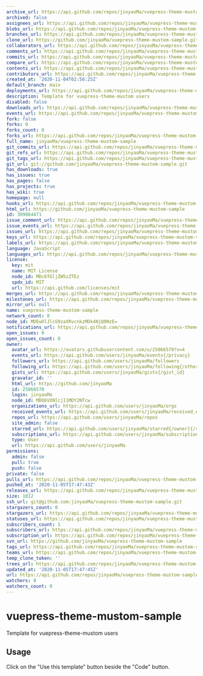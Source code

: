```yaml
---
archive_url: https://api.github.com/repos/jinyaoMa/vuepress-theme-mustom-sample/{archive_format}{/ref}
archived: false
assignees_url: https://api.github.com/repos/jinyaoMa/vuepress-theme-mustom-sample/assignees{/user}
blobs_url: https://api.github.com/repos/jinyaoMa/vuepress-theme-mustom-sample/git/blobs{/sha}
branches_url: https://api.github.com/repos/jinyaoMa/vuepress-theme-mustom-sample/branches{/branch}
clone_url: https://github.com/jinyaoMa/vuepress-theme-mustom-sample.git
collaborators_url: https://api.github.com/repos/jinyaoMa/vuepress-theme-mustom-sample/collaborators{/collaborator}
comments_url: https://api.github.com/repos/jinyaoMa/vuepress-theme-mustom-sample/comments{/number}
commits_url: https://api.github.com/repos/jinyaoMa/vuepress-theme-mustom-sample/commits{/sha}
compare_url: https://api.github.com/repos/jinyaoMa/vuepress-theme-mustom-sample/compare/{base}...{head}
contents_url: https://api.github.com/repos/jinyaoMa/vuepress-theme-mustom-sample/contents/{+path}
contributors_url: https://api.github.com/repos/jinyaoMa/vuepress-theme-mustom-sample/contributors
created_at: '2020-11-04T02:50:25Z'
default_branch: main
deployments_url: https://api.github.com/repos/jinyaoMa/vuepress-theme-mustom-sample/deployments
description: Template for vuepress-theme-mustom users
disabled: false
downloads_url: https://api.github.com/repos/jinyaoMa/vuepress-theme-mustom-sample/downloads
events_url: https://api.github.com/repos/jinyaoMa/vuepress-theme-mustom-sample/events
fork: false
forks: 0
forks_count: 0
forks_url: https://api.github.com/repos/jinyaoMa/vuepress-theme-mustom-sample/forks
full_name: jinyaoMa/vuepress-theme-mustom-sample
git_commits_url: https://api.github.com/repos/jinyaoMa/vuepress-theme-mustom-sample/git/commits{/sha}
git_refs_url: https://api.github.com/repos/jinyaoMa/vuepress-theme-mustom-sample/git/refs{/sha}
git_tags_url: https://api.github.com/repos/jinyaoMa/vuepress-theme-mustom-sample/git/tags{/sha}
git_url: git://github.com/jinyaoMa/vuepress-theme-mustom-sample.git
has_downloads: true
has_issues: true
has_pages: false
has_projects: true
has_wiki: true
homepage: null
hooks_url: https://api.github.com/repos/jinyaoMa/vuepress-theme-mustom-sample/hooks
html_url: https://github.com/jinyaoMa/vuepress-theme-mustom-sample
id: 309864471
issue_comment_url: https://api.github.com/repos/jinyaoMa/vuepress-theme-mustom-sample/issues/comments{/number}
issue_events_url: https://api.github.com/repos/jinyaoMa/vuepress-theme-mustom-sample/issues/events{/number}
issues_url: https://api.github.com/repos/jinyaoMa/vuepress-theme-mustom-sample/issues{/number}
keys_url: https://api.github.com/repos/jinyaoMa/vuepress-theme-mustom-sample/keys{/key_id}
labels_url: https://api.github.com/repos/jinyaoMa/vuepress-theme-mustom-sample/labels{/name}
language: JavaScript
languages_url: https://api.github.com/repos/jinyaoMa/vuepress-theme-mustom-sample/languages
license:
  key: mit
  name: MIT License
  node_id: MDc6TGljZW5zZTEz
  spdx_id: MIT
  url: https://api.github.com/licenses/mit
merges_url: https://api.github.com/repos/jinyaoMa/vuepress-theme-mustom-sample/merges
milestones_url: https://api.github.com/repos/jinyaoMa/vuepress-theme-mustom-sample/milestones{/number}
mirror_url: null
name: vuepress-theme-mustom-sample
network_count: 0
node_id: MDEwOlJlcG9zaXRvcnkzMDk4NjQ0NzE=
notifications_url: https://api.github.com/repos/jinyaoMa/vuepress-theme-mustom-sample/notifications{?since,all,participating}
open_issues: 0
open_issues_count: 0
owner:
  avatar_url: https://avatars.githubusercontent.com/u/25066570?v=4
  events_url: https://api.github.com/users/jinyaoMa/events{/privacy}
  followers_url: https://api.github.com/users/jinyaoMa/followers
  following_url: https://api.github.com/users/jinyaoMa/following{/other_user}
  gists_url: https://api.github.com/users/jinyaoMa/gists{/gist_id}
  gravatar_id: ''
  html_url: https://github.com/jinyaoMa
  id: 25066570
  login: jinyaoMa
  node_id: MDQ6VXNlcjI1MDY2NTcw
  organizations_url: https://api.github.com/users/jinyaoMa/orgs
  received_events_url: https://api.github.com/users/jinyaoMa/received_events
  repos_url: https://api.github.com/users/jinyaoMa/repos
  site_admin: false
  starred_url: https://api.github.com/users/jinyaoMa/starred{/owner}{/repo}
  subscriptions_url: https://api.github.com/users/jinyaoMa/subscriptions
  type: User
  url: https://api.github.com/users/jinyaoMa
permissions:
  admin: false
  pull: true
  push: false
private: false
pulls_url: https://api.github.com/repos/jinyaoMa/vuepress-theme-mustom-sample/pulls{/number}
pushed_at: '2020-11-05T17:47:43Z'
releases_url: https://api.github.com/repos/jinyaoMa/vuepress-theme-mustom-sample/releases{/id}
size: 1012
ssh_url: git@github.com:jinyaoMa/vuepress-theme-mustom-sample.git
stargazers_count: 0
stargazers_url: https://api.github.com/repos/jinyaoMa/vuepress-theme-mustom-sample/stargazers
statuses_url: https://api.github.com/repos/jinyaoMa/vuepress-theme-mustom-sample/statuses/{sha}
subscribers_count: 1
subscribers_url: https://api.github.com/repos/jinyaoMa/vuepress-theme-mustom-sample/subscribers
subscription_url: https://api.github.com/repos/jinyaoMa/vuepress-theme-mustom-sample/subscription
svn_url: https://github.com/jinyaoMa/vuepress-theme-mustom-sample
tags_url: https://api.github.com/repos/jinyaoMa/vuepress-theme-mustom-sample/tags
teams_url: https://api.github.com/repos/jinyaoMa/vuepress-theme-mustom-sample/teams
temp_clone_token: ''
trees_url: https://api.github.com/repos/jinyaoMa/vuepress-theme-mustom-sample/git/trees{/sha}
updated_at: '2020-11-05T17:47:45Z'
url: https://api.github.com/repos/jinyaoMa/vuepress-theme-mustom-sample
watchers: 0
watchers_count: 0
---
```


# vuepress-theme-mustom-sample
Template for vuepress-theme-mustom users

## Usage
Click on the "Use this template" button beside the "Code" button.
